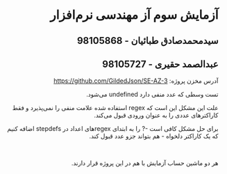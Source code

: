 <div dir="rtl">

# آزمایش سوم آز مهندسی نرم‌افزار

## سیدمحمدصادق طبائیان - 98105868

## عبدالصمد حقیری - 98105727


آدرس مخزن پروژه: https://github.com/GildedJson/SE-AZ-3


تست وسطی که عدد منفی دارد undefined می‌شود.

علت این مشکل این است که regex استفاده شده علامت منفی را نمی‌پذیرد و فقط کاراکترهای عددی را به عنوان ورودی قبول می‌کند.

برای حل مشکل کافی است -? را به ابتدای regexهای اعداد در stepdefs اضافه کنیم که یک کاراکتر دلخواه - هم بتواند جزو عدد قبول کند.

&nbsp;

هر دو ماشین حساب آزمایش با هم در این پروژه قرار دارند.

</div>